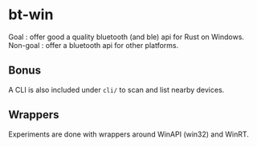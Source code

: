 # bt-win
Goal : offer good a quality bluetooth (and ble) api for Rust on Windows.<br>
Non-goal : offer a bluetooth api for other platforms.

## Bonus
A CLI is also included under `cli/` to scan and list nearby devices.

## Wrappers
Experiments are done with wrappers around WinAPI (win32) and WinRT.

